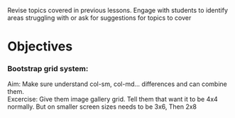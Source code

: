 Revise topics covered in previous lessons. Engage with students to identify areas struggling with or ask for suggestions for topics to cover


# Objectives
### Bootstrap grid system:
Aim: Make sure understand col-sm, col-md... differences and can combine them.  
Excercise: Give them image gallery grid. Tell them that want it to be 4x4 normally. But on smaller screen sizes needs to be 3x6, Then 2x8
